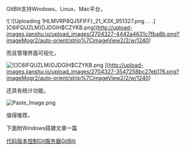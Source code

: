 ﻿GitBlit支持Windows、Linux、Mac平台，



![
![Uploading 1HLMVRP8QJ5FIFF}_21_K3X_951327.png . . .]
]C6IFQUZLM}DJDGIH$CZYKB.png](http://upload-images.jianshu.io/upload_images/2704327-4442a4631c7fba8b.png?imageMogr2/auto-orient/strip%7CimageView2/2/w/1240)

而且管理界面可视化，



![
![]C6IFQUZLM}DJDGIH$CZYKB.png](http://upload-images.jianshu.io/upload_images/2704327-6d4354270c901be5.png?imageMogr2/auto-orient/strip%7CimageView2/2/w/1240)
](http://upload-images.jianshu.io/upload_images/2704327-3547258bc27eb176.png?imageMogr2/auto-orient/strip%7CimageView2/2/w/1240)



还具有统计功能。



![Paste_Image.png](http://upload-images.jianshu.io/upload_images/2704327-4ec555294ef7666d.png?imageMogr2/auto-orient/strip%7CimageView2/2/w/1240)



值得推荐。


下面附Windows搭建文章一篇

[代码版本控制Git服务器GitBlit](http://blog.csdn.net/pengchua/article/details/7771903)


